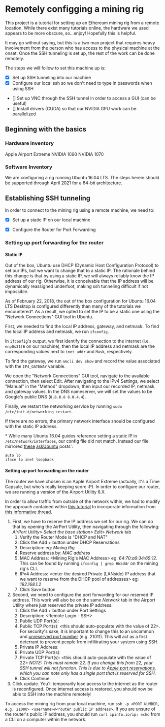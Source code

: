 # Remotely configging a mining rig

This project is a tutorial for setting up an Ethereum mining rig from a remote location. While there exist many tutorials online, the hardware we used appears to be more obscure, so...enjoy!
Hopefully this is helpful.

It may go without saying, but this is a two man project that requires heavy involvement from the person who has access to the physical machine at the onset. Once the SSH tunneling is set up, the rest of the work can be done remotely.

The steps we will follow to set this machine up is:
- [X] Set up SSH tunneling into our machine
- [X] Configure our local ssh so we don't need to type in passwords when using SSH
- [] Set up VNC through the SSH tunnel in order to access a GUI (can be useful)
- [] Install drivers (CUDA) so that our NVIDIA GPU work can be parallelized

## Beginning with the basics
### Hardware inventory
Apple Airport Extreme
NVIDIA 1060
NVIDIA 1070

### Software Inventory
We are configuring a rig running Ubuntu 16.04 LTS. The steps herein should be supported through April 2021 for a 64-bit architecture.

## Establishing SSH tunneling
In order to connect to the mining rig using a remote machine, we need to:
- [X] Set up a static IP on our local machine
- [X] Configure the Router for Port Forwarding


### Setting up port forwarding for the router
#### Static IP
Out of the box, Ubuntu use DHCP (Dynamic Host Configuration Protocol) to set our IPs, but we want to change that to a static IP. The rationale behind this change is that by using a static IP, we will always reliably know the IP address of our rig. Otherwise, it is conceivable that the IP address will be dynamically reassigned underfoot, making ssh tunneling difficult if not impossible.

As of February 22, 2018, the out of the box configuration for Ubuntu 16.04 LTS Desktop is configured differently than many of the tutorials we encountered\*. As a result, we opted to set the IP to be a static one using the "Network Connections" GUI tool in Ubuntu. 

First, we needed to find the local IP address, gateway, and netmask. To find the local IP address and netmask, we run `ifconfig`. 

In `ifconfig`'s output, we first identify the connection to the internet (i.e. `enp0s31f6` on our machine), then the local IP address and netmask are the corresponding values next to `inet addr` and `Mask`, respectively.

To find the gateway, we run `nmcli dev show` and record the value associated with the `IP4_GATEWAY` variable.

We open the "Network Connections" GUI tool, navigate to the available connection, then select Edit.
After navigating to the IPv4 Settings, we select "Manual" in the "Method" dropdown, then input our recorded IP, netmask, and gateway values.
In the DNS nameserver, we will set the values to be Google's public DNS (`8.8.8.8 8.8.4.4`).

Finally, we restart the networking service by running `sudo /etc/init.d/networking restart`.

If there are no errors, the primary network interface should be configured with the static IP address.

\* While many Ubuntu 16.04 guides reference setting a static IP in `/etc/network/interfaces`, our config file did not match. Instead our file mirrored [these](https://askubuntu.com/questions/874689/16-04-static-ip) [askUbuntu](https://askubuntu.com/questions/948078/ubuntu-16-04-where-is-the-network-configuration) posts':
```
auto lo
iface lo inet loopback
``` 


#### Setting up port forwarding on the router

The router we have chosen is an Apple Airport Extreme (actually, it's a Time Capsule, but who's really keeping score :P). In order to configure our router, we are running a version of the Airport Utility 6.X.

In order to allow traffic from outside of the network within, we had to modify the approach contained within [this tutorial](https://www.rainmachine.com/support/portforwarding/Port-Forwarding-Apple-AirPortExtreme-Router-for-HTTPS.pdf) to incorporate information from [this informative thread](https://lime-technology.com/forums/topic/31154-how-to-request-ssh-from-outside-home-network/).

1. First, we have to reserve the IP address we set for our rig. We can do that by opening the AirPort Utility, then navigating through the following:
*AirPort Utility​> Select the base station​> Edit​> Network​* tab
	1. Verify the Router Mode is "​DHCP and NAT"
	2. Click the Add *+* ​button under DHCP Reservations
	3. Description: <enter the desired description of the host device> eg: *Mining Rig*
	4. Reserve address by: *MAC address*
	5. MAC Address: <Mining Rig's MAC Address> eg: *64:70:a6:34:65:12*. This can be found by running `ifconfig | grep HWaddr` on the mining rig's CLI.
	6. IPv4 Address: <enter the desired Private (LAN­side) IP address that we want to reserve from
the DHCP pool of addresses> eg: *192.168.1.2*
	7. Click Save ​button
2. Second, we need to configure the port forwarding for our reserved IP address. This work will also be on the same *Network* tab in the Airport Utility where just reserved the private IP address.
	1. Click the Add *+* ​button under Port Settings
	2. Description: <Remote Login - SSH>
	3. Public UDP Port(s): <leave blank>
	4. Public TCP Port(s): <this should auto-populate with the value of 22>. For security's sake, it is important to change this to an uncommon and [unreserved port number](https://en.wikipedia.org/wiki/List_of_TCP_and_UDP_port_number) (e.g. 21011). This will act as a first deterrant to prevent people from infilitrating your system using SSH.
	5. Private IP Address: <enter the private IP address we reserved in the previous step> 
	6. Private UDP Port(s): <leave blank>
	7. Private TCP Port(s): <this should auto-populate with the value of 22> *NOTE: This _must_ remain 22. If you change this from 22, your SSH tunnel will not function. This is due to [Apple port reservations](https://support.apple.com/en-us/HT202944), which you can note only has a single port that is reserved for SSH.*
	8. Click Continue
3. Click update. You'll temporarily lose access to the internet as the router is reconfigured. Once internet access is restored, you should now be able to SSH into the machine remotely!

To access the mining rig from your local machine, run `ssh -p <PORT NUMBER, e.g. 21000> <username>@<router public IP address>`.
If you are unsure of the router's public IP address, you should run `curl ipinfo.io/ip; echo` from a CLI on a computer within the network.
